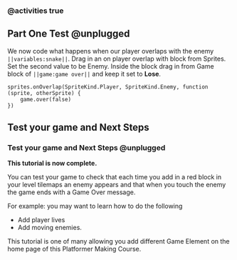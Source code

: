 ### @activities true

## Part One Test  @unplugged

We now code what happens when our player overlaps with the enemy ``||variables:snake||``. 
Drag in an on player overlap with block from Sprites. Set the second value to be Enemy. 
Inside the block drag in from Game block of ``||game:game over||`` and keep it set to **Lose**. 

```blocks
sprites.onOverlap(SpriteKind.Player, SpriteKind.Enemy, function (sprite, otherSprite) {
    game.over(false)
})

```
## Test your game and Next Steps 
### Test your game and Next Steps @unplugged
**This tutorial is now complete.** 

You can test your game to check that each time you add in a red block in your level tilemaps an enemy appears 
and that when you touch the enemy the game ends with a Game Over message. 

For example: you may want to learn how to do the following

* Add player lives
* Add moving enemies. 

This tutorial is one of many allowing you add different Game Element on the home page of this Platformer Making Course.
